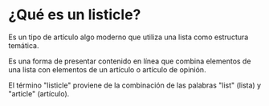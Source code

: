 # ¿Qué es un listicle?
Es un tipo de artículo algo moderno que utiliza una lista como estructura temática.

Es una forma de presentar contenido en línea que combina elementos de una lista con 
elementos de un artículo o artículo de opinión. 

El término "listicle" proviene de la combinación de las palabras "list" (lista) y 
"article" (artículo).
